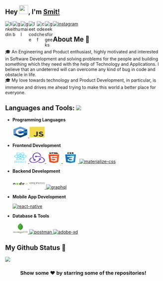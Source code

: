 ## Hey <img src="https://github.com/TheDudeThatCode/TheDudeThatCode/raw/master/Assets/Hi.gif" width="29" height="29" />, I'm <a href="https://www.linkedin.com/in/smit-vavliya-300820202/" rel="nofollow">Smit!</a>

<a href="https://www.linkedin.com/in/smit-vavliya-300820202/" rel="nofollow">
    <img align="left" width="24px" src="https://cdn.jsdelivr.net/npm/simple-icons@3.0.1/icons/linkedin.svg" alt="linkedin" style="max-width: 100%;"/>
</a>
<a href="https://github.com/SmitVavliya" rel="nofollow">
    <img align="left" width="26px" src="https://cdn.jsdelivr.net/npm/simple-icons@3.0.1/icons/github.svg" alt="github" style="max-width: 100%;"/>
</a>
<a href="mailto:srvavliya79@gmail.com">
    <img align="left" width="26px" src="https://cdn.jsdelivr.net/npm/simple-icons@v3/icons/gmail.svg" alt="gmail" style="max-width: 100%;"/>
</a>
<a href="https://leetcode.com/SmitVavliya/" rel="nofollow">
    <img align="left" width="26px" src="https://cdn.jsdelivr.net/npm/simple-icons@3.1.0/icons/leetcode.svg" alt="leetcode" style="max-width: 100%;"/>
</a>
<a href="https://www.codechef.com/users/sk_brand" rel="nofollow">
    <img align="left" width="26px" src="https://cdn.jsdelivr.net/npm/simple-icons@3.1.0/icons/codechef.svg" alt="codechef" style="max-width: 100%;"/>
</a>
<a href="https://auth.geeksforgeeks.org/user/smitvavliya2276/practice/" rel="nofollow">
    <img align="left" width="26px" src="https://cdn.jsdelivr.net/npm/simple-icons@3.1.0/icons/geeksforgeeks.svg" alt="geeksforgeeks" style="max-width: 100%;"/>
</a>
<a href="" rel="nofollow">
    <img width="26px" src="https://cdn.jsdelivr.net/npm/simple-icons@3.0.1/icons/instagram.svg" alt="instagram" style="max-width: 100%;"/>
</a>

## About Me 🚀
🎓 An Engineering and Product enthusiast, highly motivated and interested in Software Development and solving problems for the people and building something which they need with the help of Technology and Applications. I believe that an undeterred will can overcome any kind of bug in code and obstacle in life.
<br/>
🎓 My love towards technology and Product Development, in particular, is immense and drives me ahead trying to make this world a better place for everyone.

## Languages and Tools: <img src="https://media.giphy.com/media/WUlplcMpOCEmTGBtBW/giphy.gif" width="30" style="max-width: 100%;">
- **Programming Languages**
<ul>
<a target="_blank" rel="noopener noreferrer" href="">
   <img height="35" width="50" src="https://raw.githubusercontent.com/devicons/devicon/master/icons/cplusplus/cplusplus-original.svg" alt="cplusplus"/>
</a>
<a target="_blank" rel="noopener noreferrer" href="">
   <img height="35" width="50" src="https://raw.githubusercontent.com/devicons/devicon/master/icons/javascript/javascript-original.svg" alt="javascript"/>
</a>
</ul>

- **Frontend Development**
<ul>
<a target="_blank" rel="noopener noreferrer" href="">
   <img height="35" width="50" src="https://raw.githubusercontent.com/devicons/devicon/master/icons/react/react-original-wordmark.svg" alt="react"/>
</a>
<a target="_blank" rel="noopener noreferrer" href="">
   <img height="35" width="50" src="https://raw.githubusercontent.com/devicons/devicon/master/icons/redux/redux-original.svg" alt="redux"/>
</a>
<a target="_blank" rel="noopener noreferrer" href="">
   <img height="35" width="50" src="https://raw.githubusercontent.com/devicons/devicon/master/icons/html5/html5-original-wordmark.svg" alt="html"/>
</a>
<a target="_blank" rel="noopener noreferrer" href="">
   <img height="35" width="50" src="https://raw.githubusercontent.com/devicons/devicon/master/icons/css3/css3-original-wordmark.svg" alt="css"/>
</a>
<a target="_blank" rel="noopener noreferrer" href="">
   <img height="35" width="50" src="https://raw.githubusercontent.com/prplx/svg-logos/5585531d45d294869c4eaab4d7cf2e9c167710a9/svg/materialize.svg" alt="materialize-css"/>
</a>
</ul>

- **Backend Development**
<ul>
<a target="_blank" rel="noopener noreferrer" href="">
   <img height="35" width="50" src="https://raw.githubusercontent.com/devicons/devicon/master/icons/nodejs/nodejs-original-wordmark.svg" alt="nodejs"/>
</a>
<a target="_blank" rel="noopener noreferrer" href="">
   <img height="35" width="50" src="https://raw.githubusercontent.com/devicons/devicon/master/icons/express/express-original-wordmark.svg" alt="expressjs"/>
</a>
<a target="_blank" rel="noopener noreferrer" href="">
   <img height="35" width="50" src="https://www.vectorlogo.zone/logos/graphql/graphql-icon.svg" alt="graphql"/>
</a>
</ul>

- **Mobile App Development**
<ul>
<a target="_blank" rel="noopener noreferrer" href="">
   <img height="35" width="50" src="https://reactnative.dev/img/header_logo.svg" alt="react-native"/>
</a>
</ul>

- **Database & Tools**
<ul>
<a target="_blank" rel="noopener noreferrer" href="">
   <img height="35" width="50" src="https://raw.githubusercontent.com/devicons/devicon/master/icons/mongodb/mongodb-original-wordmark.svg" alt="mongodb"/>
</a>
<a target="_blank" rel="noopener noreferrer" href="">
   <img height="35" width="50" src="https://www.svgrepo.com/show/354202/postman-icon.svg" alt="postman"/>
</a>
<a target="_blank" rel="noopener noreferrer" href="">
   <img height="35" width="50" src="https://cdn.worldvectorlogo.com/logos/adobe-xd.svg" alt="adobe-xd"/>
</a>
</ul>

<!--
## Honors & Awards 🏅
- Received 1st place, Ranked First in Coding Event named Code Catalyst organized by Codechef.
- Received 1st place, Ranked First in Coding Event named Code Command, organized by Codechef.
- Received 985 Rank, Secured out of 10,950 in Google KickStart.
- Achieved 2080 (5*), Max. CodeChef Rating under handle <a href="https://www.codechef.com/users/sk_brand">sk_brand</a>.
- Achieved 1874 (Knight), Max. Leetcode Rating under handle <a href="https://leetcode.com/SmitVavliya/">SmitVavliya</a>.
-->

## My Github Status 🦸
<a target="_blank" rel="noopener noreferrer" href="#">
   <img src="https://github-readme-stats.vercel.app/api?username=umangkaswala&show_icons=true&theme=default">
</a>
<div align="center" dir="auto"><h3 dir="auto">Show some ❤️ by starring some of the repositories!</h3></div>
